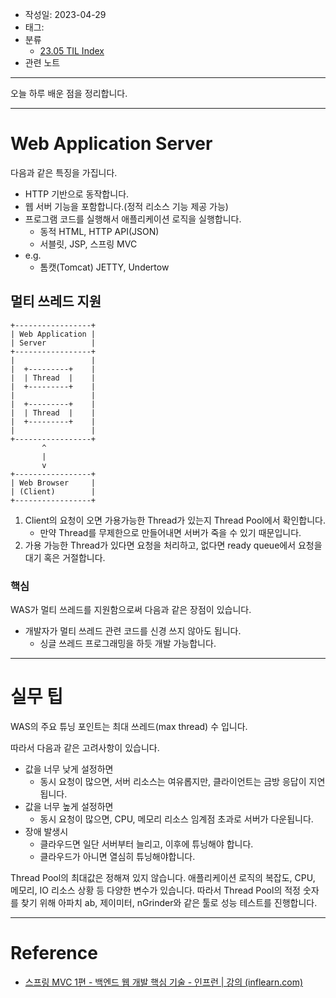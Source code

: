 - 작성일: 2023-04-29
- 태그: 
- 분류
    - [23.05 TIL Index](23.05%20TIL%20Index.md)
- 관련 노트

---

오늘 하루 배운 점을 정리합니다.

---

# Web Application Server

다음과 같은 특징을 가집니다.

- HTTP 기반으로 동작합니다.
- 웹 서버 기능을 포함합니다.(정적 리소스 기능 제공 가능)
- 프로그램 코드를 실행해서 애플리케이션 로직을 실행합니다.
    - 동적 HTML, HTTP API(JSON)
    - 서블릿, JSP, 스프링 MVC
- e.g.
    - 톰캣(Tomcat) JETTY, Undertow


## 멀티 쓰레드 지원

```
+-----------------+ 
| Web Application | 
| Server          | 
+-----------------+ 
|                 | 
|  +---------+    | 
|  | Thread  |    | 
|  +---------+    | 
|                 | 
|  +---------+    | 
|  | Thread  |    | 
|  +---------+    | 
|                 | 
+-----------------+ 
       ^            
       |            
       v            
+-----------------+ 
| Web Browser     | 
| (Client)        | 
+-----------------+ 
```

1. Client의 요청이 오면 가용가능한 Thread가 있는지 Thread Pool에서 확인합니다.
    - 만약 Thread를 무제한으로 만들어내면 서버가 죽을 수 있기 때문입니다.
2. 가용 가능한 Thread가 있다면 요청을 처리하고, 없다면 ready queue에서 요청을 대기 혹은 거절합니다.

### 핵심

WAS가 멀티 쓰레드를 지원함으로써 다음과 같은 장점이 있습니다.

- 개발자가 멀티 쓰레드 관련 코드를 신경 쓰지 않아도 됩니다.
    - 싱글 쓰레드 프로그래밍을 하듯 개발 가능합니다.

---
# 실무 팁

WAS의 주요 튜닝 포인트는 최대 쓰레드(max thread) 수 입니다.

따라서 다음과 같은 고려사항이 있습니다.
-   값을 너무 낮게 설정하면
    -   동시 요청이 많으면, 서버 리소스는 여유롭지만, 클라이언트는 금방 응답이 지연됩니다.
-   값을 너무 높게 설정하면
    -   동시 요청이 많으면, CPU, 메모리 리소스 임계점 초과로 서버가 다운됩니다.
-   장애 발생시
    -   클라우드면 일단 서버부터 늘리고, 이후에 튜닝해야 합니다.
    -   클라우드가 아니면 열심히 튜닝해야합니다.

Thread Pool의 최대값은 정해져 있지 않습니다. 애플리케이션 로직의 복잡도, CPU, 메모리, IO 리소스 상황 등 다양한 변수가 있습니다. 따라서 Thread Pool의 적정 숫자를 찾기 위해 아파치 ab, 제이미터, nGrinder와 같은 툴로 성능 테스트를 진행합니다.

---
# Reference

- [스프링 MVC 1편 - 백엔드 웹 개발 핵심 기술 - 인프런 | 강의 (inflearn.com)](https://www.inflearn.com/course/%EC%8A%A4%ED%94%84%EB%A7%81-mvc-1)